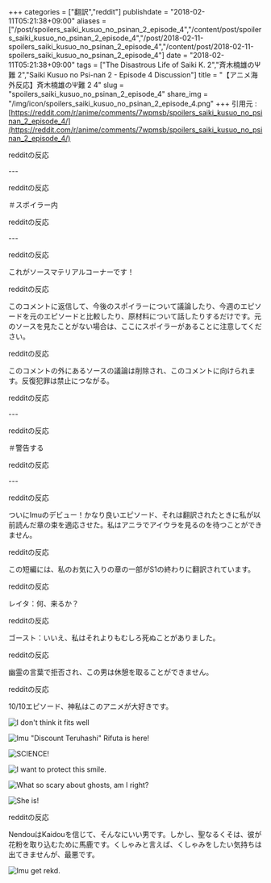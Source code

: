 +++
categories = ["翻訳","reddit"]
publishdate = "2018-02-11T05:21:38+09:00"
aliases = ["/post/spoilers_saiki_kusuo_no_psinan_2_episode_4","/content/post/spoilers_saiki_kusuo_no_psinan_2_episode_4","/post/2018-02-11-spoilers_saiki_kusuo_no_psinan_2_episode_4","/content/post/2018-02-11-spoilers_saiki_kusuo_no_psinan_2_episode_4"]
date = "2018-02-11T05:21:38+09:00"
tags = ["The Disastrous Life of Saiki K. 2","斉木楠雄のΨ難 2","Saiki Kusuo no Psi-nan 2 - Episode 4 Discussion"]
title = "【アニメ海外反応】斉木楠雄のΨ難 2 4"
slug = "spoilers_saiki_kusuo_no_psinan_2_episode_4"
share_img = "/img/icon/spoilers_saiki_kusuo_no_psinan_2_episode_4.png"
+++
引用元 : [https://reddit.com/r/anime/comments/7wpmsb/spoilers_saiki_kusuo_no_psinan_2_episode_4/](https://reddit.com/r/anime/comments/7wpmsb/spoilers_saiki_kusuo_no_psinan_2_episode_4/)

<p><span class="reddit-comment">redditの反応</span></p>---

<p><span class="reddit-comment">redditの反応</span></p>＃スポイラー内

<p><span class="reddit-comment">redditの反応</span></p>---

<p><span class="reddit-comment">redditの反応</span></p>これがソースマテリアルコーナーです！

<p><span class="reddit-comment">redditの反応</span></p>このコメントに返信して、今後のスポイラーについて議論したり、今週のエピソードを元のエピソードと比較したり、原材料について話したりするだけです。元のソースを見たことがない場合は、ここにスポイラーがあることに注意してください。

<p><span class="reddit-comment">redditの反応</span></p>このコメントの外にあるソースの議論は削除され、このコメントに向けられます。反復犯罪は禁止につながる。

<p><span class="reddit-comment">redditの反応</span></p>---

<p><span class="reddit-comment">redditの反応</span></p>＃警告する

<p><span class="reddit-comment">redditの反応</span></p>---

<p><span class="reddit-comment">redditの反応</span></p>ついにImuのデビュー！かなり良いエピソード、それは翻訳されたときに私が以前読んだ章の束を適応させた。私はアニラでアイウラを見るのを待つことができません。

<p><span class="reddit-comment">redditの反応</span></p>この短編には、私のお気に入りの章の一部がS1の終わりに翻訳されています。

<p><span class="reddit-comment">redditの反応</span></p>レイタ：何、来るか？

<p><span class="reddit-comment">redditの反応</span></p>ゴースト：いいえ、私はそれよりもむしろ死ぬことがありました。

<p><span class="reddit-comment">redditの反応</span></p>幽霊の言葉で拒否され、この男は休憩を取ることができません。

<p><span class="reddit-comment">redditの反応</span></p>10/10エピソード、神私はこのアニメが大好きです。

![I don't think it fits well](https://i.imgur.com/4oTbPdi.png)

![Imu "Discount Teruhashi" Rifuta is here!](https://i.imgur.com/UNRI5MB.png)

![SCIENCE!](https://i.imgur.com/EYTts66.png)

![I want to protect this smile.](https://i.imgur.com/T7mpnah.png)

![What so scary about ghosts, am I right?](https://i.imgur.com/FAu6LBV.png)

![She is!](https://i.imgur.com/rPcGod2.png)

<p><span class="reddit-comment">redditの反応</span></p>NendouはKaidouを信じて、そんなにいい男です。しかし、聖なるくそは、彼が花粉を取り込むために馬鹿です。くしゃみと言えば、くしゃみをしたい気持ちは出てきませんが、最悪です。

![Imu get rekd.](https://i.imgur.com/WZgaP77.jpg)
